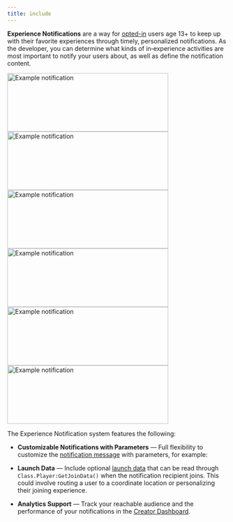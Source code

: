 ```yaml
---
title: include
---
```


**Experience Notifications** are a way for [opted-in](https://en.help.roblox.com/hc/en-us/articles/24769602332692-Out-of-Experience-Notifications) users age 13+ to keep up with their favorite experiences through timely, personalized notifications. As the developer, you can determine what kinds of in‑experience activities are most important to notify your users about, as well as define the notification content.

<Tabs>
<TabItem label="Async Activity">

<Grid container spacing={3}>
<Grid item>
<img src="../../assets/open-cloud/experience-notifications/Example-Notification-A.png" width="369" height="134" alt="Example notification" />
</Grid>
<Grid item>
<img src="../../assets/open-cloud/experience-notifications/Example-Notification-D.png" width="369" height="134" alt="Example notification" />
</Grid>
</Grid>

</TabItem>
<TabItem label="Progress / Achievement">

<Grid container spacing={3}>
<Grid item>
<img src="../../assets/open-cloud/experience-notifications/Example-Notification-C.png" width="369" height="134" alt="Example notification" />
</Grid>
<Grid item>
<img src="../../assets/open-cloud/experience-notifications/Example-Notification-E.png" width="369" height="134" alt="Example notification" />
</Grid>
</Grid>

</TabItem>
<TabItem label="User Mentions">

<Grid container spacing={3}>
<Grid item>
<img src="../../assets/open-cloud/experience-notifications/Example-Notification-B.png" width="369" height="134" alt="Example notification" />
</Grid>
<Grid item>
<img src="../../assets/open-cloud/experience-notifications/Example-Notification-F.png" width="369" height="134" alt="Example notification" />
</Grid>
</Grid>

</TabItem>
</Tabs><br />

The Experience Notification system features the following:

- **Customizable Notifications with Parameters** &mdash; Full flexibility to customize the [notification message](#creating-a-notification-string) with parameters, for example:

	<p><Chip label="Your gold goose egg has hatched!" size="large" color="primary" variant="outlined" /></p>
	<p><Chip label="Allie @LaterSk8er1 just beat your record on the Tokyo Tour track!" size="large" color="primary" variant="outlined" /></p>

- **Launch Data** &mdash; Include optional [launch data](#including-launch-and-analytics-data) that can be read through `Class.Player:GetJoinData()` when the notification recipient joins. This could involve routing a user to a coordinate location or personalizing their joining experience.

- **Analytics Support** &mdash; Track your reachable audience and the performance of your notifications in the [Creator Dashboard](https://create.roblox.com/dashboard/creations).
